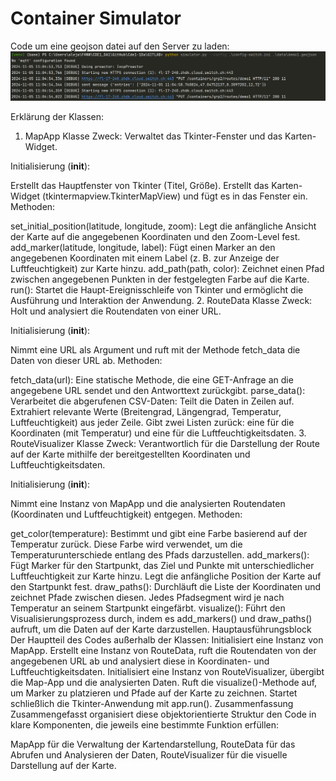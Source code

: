  # Container Simulator
Code um eine geojson datei auf den Server zu laden:
![img_1.png](img_1.png)

Erklärung der Klassen:
1. MapApp Klasse
Zweck: Verwaltet das Tkinter-Fenster und das Karten-Widget.

Initialisierung (__init__):

Erstellt das Hauptfenster von Tkinter (Titel, Größe).
Erstellt das Karten-Widget (tkintermapview.TkinterMapView) und fügt es in das Fenster ein.
Methoden:

set_initial_position(latitude, longitude, zoom): Legt die anfängliche Ansicht der Karte auf die angegebenen Koordinaten und den Zoom-Level fest.
add_marker(latitude, longitude, label): Fügt einen Marker an den angegebenen Koordinaten mit einem Label (z. B. zur Anzeige der Luftfeuchtigkeit) zur Karte hinzu.
add_path(path, color): Zeichnet einen Pfad zwischen angegebenen Punkten in der festgelegten Farbe auf die Karte.
run(): Startet die Haupt-Ereignisschleife von Tkinter und ermöglicht die Ausführung und Interaktion der Anwendung.
2. RouteData Klasse
Zweck: Holt und analysiert die Routendaten von einer URL.

Initialisierung (__init__):

Nimmt eine URL als Argument und ruft mit der Methode fetch_data die Daten von dieser URL ab.
Methoden:

fetch_data(url): Eine statische Methode, die eine GET-Anfrage an die angegebene URL sendet und den Antworttext zurückgibt.
parse_data(): Verarbeitet die abgerufenen CSV-Daten:
Teilt die Daten in Zeilen auf.
Extrahiert relevante Werte (Breitengrad, Längengrad, Temperatur, Luftfeuchtigkeit) aus jeder Zeile.
Gibt zwei Listen zurück: eine für die Koordinaten (mit Temperatur) und eine für die Luftfeuchtigkeitsdaten.
3. RouteVisualizer Klasse
Zweck: Verantwortlich für die Darstellung der Route auf der Karte mithilfe der bereitgestellten Koordinaten und Luftfeuchtigkeitsdaten.

Initialisierung (__init__):

Nimmt eine Instanz von MapApp und die analysierten Routendaten (Koordinaten und Luftfeuchtigkeit) entgegen.
Methoden:

get_color(temperature): Bestimmt und gibt eine Farbe basierend auf der Temperatur zurück. Diese Farbe wird verwendet, um die Temperaturunterschiede entlang des Pfads darzustellen.
add_markers():
Fügt Marker für den Startpunkt, das Ziel und Punkte mit unterschiedlicher Luftfeuchtigkeit zur Karte hinzu.
Legt die anfängliche Position der Karte auf den Startpunkt fest.
draw_paths(): Durchläuft die Liste der Koordinaten und zeichnet Pfade zwischen diesen. Jedes Pfadsegment wird je nach Temperatur an seinem Startpunkt eingefärbt.
visualize(): Führt den Visualisierungsprozess durch, indem es add_markers() und draw_paths() aufruft, um die Daten auf der Karte darzustellen.
Hauptausführungsblock
Der Hauptteil des Codes außerhalb der Klassen:
Initialisiert eine Instanz von MapApp.
Erstellt eine Instanz von RouteData, ruft die Routendaten von der angegebenen URL ab und analysiert diese in Koordinaten- und Luftfeuchtigkeitsdaten.
Initialisiert eine Instanz von RouteVisualizer, übergibt die Map-App und die analysierten Daten.
Ruft die visualize()-Methode auf, um Marker zu platzieren und Pfade auf der Karte zu zeichnen.
Startet schließlich die Tkinter-Anwendung mit app.run().
Zusammenfassung
Zusammengefasst organisiert diese objektorientierte Struktur den Code in klare Komponenten, die jeweils eine bestimmte Funktion erfüllen:

MapApp für die Verwaltung der Kartendarstellung,
RouteData für das Abrufen und Analysieren der Daten,
RouteVisualizer für die visuelle Darstellung auf der Karte.